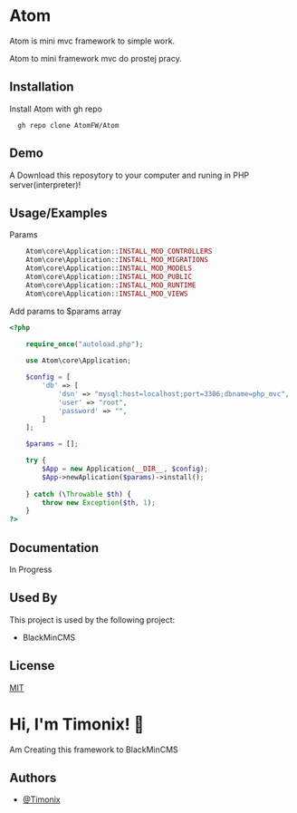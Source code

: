 
# Atom

Atom is mini mvc framework to simple work.

Atom to mini framework mvc do prostej pracy.


## Installation

Install Atom with gh repo

```gh repo
  gh repo clone AtomFW/Atom

```
    
## Demo

A Download this reposytory to your computer and runing in PHP server(interpreter)!

## Usage/Examples

Params
```php 
    Atom\core\Application::INSTALL_MOD_CONTROLLERS
    Atom\core\Application::INSTALL_MOD_MIGRATIONS
    Atom\core\Application::INSTALL_MOD_MODELS
    Atom\core\Application::INSTALL_MOD_PUBLIC
    Atom\core\Application::INSTALL_MOD_RUNTIME
    Atom\core\Application::INSTALL_MOD_VIEWS
```

Add params to $params array

```php
<?php

	require_once("autoload.php");
	
	use Atom\core\Application;

    $config = [
        'db' => [
            'dsn' => "mysql:host=localhost;port=3306;dbname=php_mvc",
            'user' => "root",
            'password' => "",
        ]
    ];

    $params = [];

	try {
        $App = new Application(__DIR__, $config);
		$App->newAplication($params)->install();
        
    } catch (\Throwable $th) {
        throw new Exception($th, 1);
    }
?>
```


## Documentation

In Progress


## Used By

This project is used by the following project:

- BlackMinCMS



## License

[MIT](https://choosealicense.com/licenses/mit/) 


# Hi, I'm Timonix! 👋
Am Creating this framework to BlackMinCMS

## Authors

- [@Timonix](https://www.github.com/di-Timonix)


